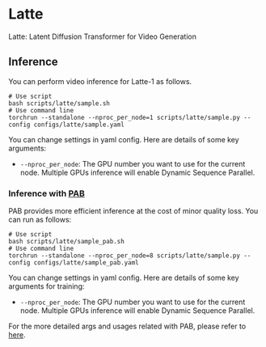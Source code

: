 # Latte

Latte: Latent Diffusion Transformer for Video Generation

## Inference

You can perform video inference for Latte-1 as follows.

```shell
# Use script
bash scripts/latte/sample.sh
# Use command line
torchrun --standalone --nproc_per_node=1 scripts/latte/sample.py --config configs/latte/sample.yaml
```

You can change settings in yaml config. Here are details of some key arguments:

- `--nproc_per_node`: The GPU number you want to use for the current node. Multiple GPUs inference will enable Dynamic Sequence Parallel.

### Inference with [PAB](./docs/pab.md)

PAB provides more efficient inference at the cost of minor quality loss. You can run as follows:

```shell
# Use script
bash scripts/latte/sample_pab.sh
# Use command line
torchrun --standalone --nproc_per_node=8 scripts/latte/sample.py --config configs/latte/sample_pab.yaml
```

You can change settings in yaml config. Here are details of some key arguments for training:

- `--nproc_per_node`: The GPU number you want to use for the current node. Multiple GPUs inference will enable Dynamic Sequence Parallel.

For the more detailed args and usages related with PAB, please refer to [here](./docs/pab.md).
